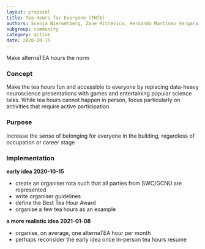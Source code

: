 ```yaml
---
layout: proposal
title: Tea Hours for Everyone (THfE)
authors: Svenja Nierwetberg, Zane Mitrevica, Hernando Martinez Vergara, Blanche Bettina Kollo
subgroup: community
category: active
date: 2020-10-15
---
```


Make alternaTEA hours the norm

### Concept

Make the tea hours fun and accessible to everyone by replacing data-heavy neuroscience presentations with games and entertaining popular science talks. While tea hours cannot happen in person, focus particularly on activities that require active participation.


### Purpose

Increase the sense of belonging for everyone in the building, regardless of occupation or career stage


### Implementation

**early idea 2020-10-15**
- create an organiser rota such that all parties from SWC/GCNU are represented
- write organiser guidelines
- define the Best Tea Hour Award
- organise a few tea hours as an example

**a more realistic idea 2021-01-08**
- organise, on average, one alternaTEA hour per month
- perhaps reconsider the early idea once in-person tea hours resume
